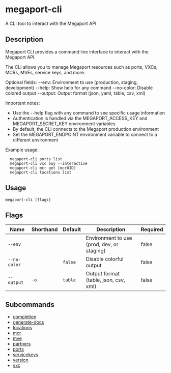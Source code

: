 # megaport-cli

A CLI tool to interact with the Megaport API

## Description

Megaport CLI provides a command line interface to interact with the Megaport API.

The CLI allows you to manage Megaport resources such as ports, VXCs, MCRs, MVEs, service keys, and more.

Optional fields:
  --env: Environment to use (production, staging, development)
  --help: Show help for any command
  --no-color: Disable colored output
  --output: Output format (json, yaml, table, csv, xml)

Important notes:
  - Use the --help flag with any command to see specific usage information
  - Authentication is handled via the MEGAPORT_ACCESS_KEY and MEGAPORT_SECRET_KEY environment variables
  - By default, the CLI connects to the Megaport production environment
  - Set the MEGAPORT_ENDPOINT environment variable to connect to a different environment

Example usage:

```
  megaport-cli ports list
  megaport-cli vxc buy --interactive
  megaport-cli mcr get [mcrUID]
  megaport-cli locations list
```


## Usage

```
megaport-cli [flags]
```







## Flags

| Name | Shorthand | Default | Description | Required |
|------|-----------|---------|-------------|----------|
| `--env` |  |  | Environment to use (prod, dev, or staging) | false |
| `--no-color` |  | `false` | Disable colorful output | false |
| `--output` | `-o` | `table` | Output format (table, json, csv, xml) | false |


## Subcommands

* [completion](megaport-cli_completion.md)
* [generate-docs](megaport-cli_generate-docs.md)
* [locations](megaport-cli_locations.md)
* [mcr](megaport-cli_mcr.md)
* [mve](megaport-cli_mve.md)
* [partners](megaport-cli_partners.md)
* [ports](megaport-cli_ports.md)
* [servicekeys](megaport-cli_servicekeys.md)
* [version](megaport-cli_version.md)
* [vxc](megaport-cli_vxc.md)

